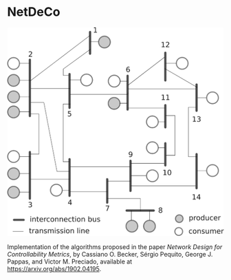 # NetDeCo

![ieeebus.png](ieeebus.png)

Implementation of the algorithms proposed in the paper 
*Network Design for Controllability Metrics*, by Cassiano O. Becker, Sérgio Pequito, George J. Pappas, and Victor M. Preciado, available at https://arxiv.org/abs/1902.04195.
